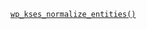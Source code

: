 <p><code><a href="https://developer.wordpress.org/reference/functions/wp_kses_normalize_entities/">wp_kses_normalize_entities()</a></code></p>

